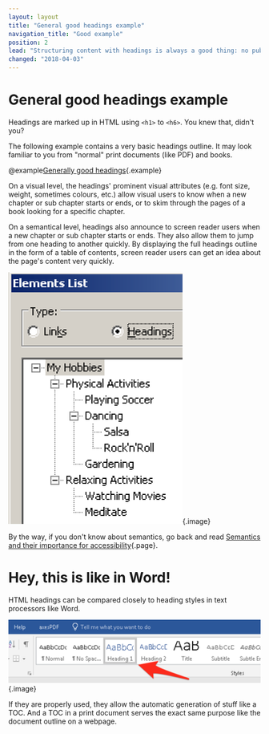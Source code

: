 ```yaml
---
layout: layout
title: "General good headings example"
navigation_title: "Good example"
position: 2
lead: "Structuring content with headings is always a good thing: no published book containing structured text could ever live without it. Headings allow to skim through the book, and the table of contents (TOC) of a book is based on them. On websites, headings work the exact same way as they do on print documents."
changed: "2018-04-03"
---
```


# General good headings example

Headings are marked up in HTML using `<h1>` to `<h6>`. You knew that, didn't you?

The following example contains a very basic headings outline. It may look familiar to you from "normal" print documents (like PDF) and books.

@example[Generally good headings](generally-good-headings){.example}

On a visual level, the headings' prominent visual attributes (e.g. font size, weight, sometimes colours, etc.) allow visual users to know when a new chapter or sub chapter starts or ends, or to skim through the pages of a book looking for a specific chapter.

On a semantical level, headings also announce to screen reader users when a new chapter or sub chapter starts or ends. They also allow them to jump from one heading to another quickly. By displaying the full headings outline in the form of a table of contents, screen reader users can get an idea about the page's content very quickly.

![Document outline in NVDA](_media/document-outline-in-nvda.png){.image}

By the way, if you don't know about semantics, go back and read [Semantics and their importance for accessibility](/knowledge/semantics){.page}.

# Hey, this is like in Word!

HTML headings can be compared closely to heading styles in text processors like Word.

![Heading styles in Word](_media/heading-styles-in-word.png){.image}

If they are properly used, they allow the automatic generation of stuff like a TOC. And a TOC in a print document serves the exact same purpose like the document outline on a webpage.